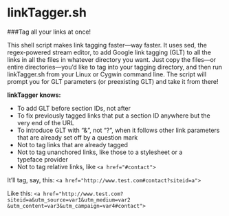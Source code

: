linkTagger.sh
=============

###Tag all your links at once!

This shell script makes link tagging faster&mdash;way faster. It uses sed, the regex-powered stream editor, to add Google link tagging (GLT) to all the links in all the files in whatever directory you want. Just copy the files&mdash;or entire directories&mdash;you&rsquo;d like to tag into your tagging directory, and then run linkTagger.sh from your Linux or Cygwin command line. The script will prompt you for GLT parameters (or preexisting GLT) and take it from&nbsp;there!

<strong>linkTagger knows:</strong>
* To add GLT before section IDs, not after
* To fix previously tagged links that put a section ID anywhere but the very end of the&nbsp;URL
* To introduce GLT with &ldquo;&&rdquo;, not &ldquo;?&rdquo;, when it follows other link parameters that are already set off by a question&nbsp;mark
* Not to tag links that are already tagged
* Not to tag unanchored links, like those to a stylesheet or a typeface&nbsp;provider
* Not to tag relative links, like `<a href="#contact">`

It&rsquo;ll tag, say, this: 
`<a href="http://www.test.com#contact?siteid=a">`

Like this: 
`<a href="http://www.test.com?siteid=a&utm_source=var1&utm_medium=var2`
`&utm_content=var3&utm_campaign=var4#contact">`